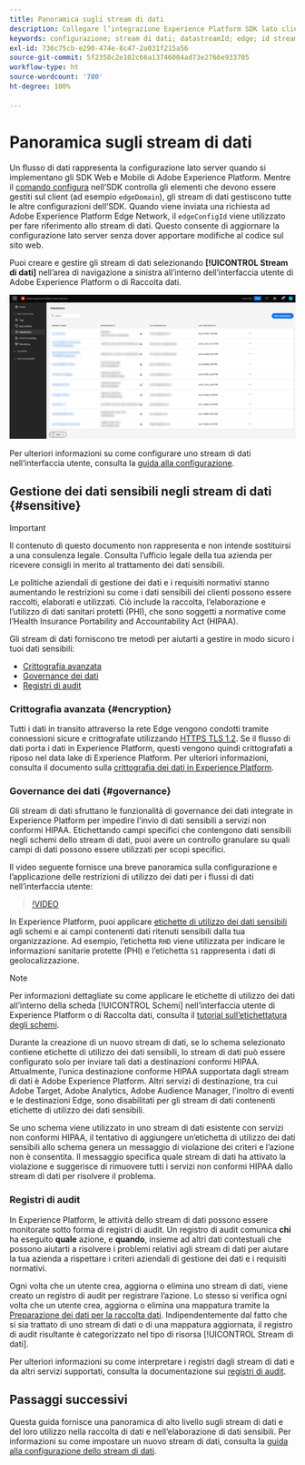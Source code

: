 ```yaml
---
title: Panoramica sugli stream di dati
description: Collegare l’integrazione Experience Platform SDK lato client con i prodotti Adobe e le destinazioni di terze parti.
keywords: configurazione; stream di dati; datastreamId; edge; id stream di dati; impostazioni ambiente; edgeConfigId; identità; sincronizzazione id abilitata; ID contenitore sincronizzazione; sandbox; ingresso streaming; set di dati evento; target; codice client; token proprietà; ID ambiente target; destinazioni cookie; destinazioni URL; impostazioni Analytics ID suite Blockreport; preparazione dati per raccolta dati; preparazione dati; mappatura; mappatura XDM; mappatura su Edge;
exl-id: 736c75cb-e290-474e-8c47-2a031f215a56
source-git-commit: 5f2358c2e102c66a13746004ad73e2766e933705
workflow-type: ht
source-wordcount: '780'
ht-degree: 100%

---
```



# Panoramica sugli stream di dati

Un flusso di dati rappresenta la configurazione lato server quando si implementano gli SDK Web e Mobile di Adobe Experience Platform. Mentre il [comando configura](../edge/fundamentals/configuring-the-sdk.md) nell’SDK controlla gli elementi che devono essere gestiti sul client (ad esempio `edgeDomain`), gli stream di dati gestiscono tutte le altre configurazioni dell’SDK. Quando viene inviata una richiesta ad Adobe Experience Platform Edge Network, il `edgeConfigId` viene utilizzato per fare riferimento allo stream di dati. Questo consente di aggiornare la configurazione lato server senza dover apportare modifiche al codice sul sito web.

Puoi creare e gestire gli stream di dati selezionando **[!UICONTROL Stream di dati]** nell’area di navigazione a sinistra all’interno dell’interfaccia utente di Adobe Experience Platform o di Raccolta dati.

![Scheda stream di dati nell’interfaccia utente](assets/overview/datastreams-tab.png)

Per ulteriori informazioni su come configurare uno stream di dati nell’interfaccia utente, consulta la [guida alla configurazione](./configure.md).

## Gestione dei dati sensibili negli stream di dati {#sensitive}

>[!IMPORTANT]
>
>Il contenuto di questo documento non rappresenta e non intende sostituirsi a una consulenza legale. Consulta l’ufficio legale della tua azienda per ricevere consigli in merito al trattamento dei dati sensibili.

Le politiche aziendali di gestione dei dati e i requisiti normativi stanno aumentando le restrizioni su come i dati sensibili dei clienti possono essere raccolti, elaborati e utilizzati. Ciò include la raccolta, l’elaborazione e l’utilizzo di dati sanitari protetti (PHI), che sono soggetti a normative come l’Health Insurance Portability and Accountability Act (HIPAA).

Gli stream di dati forniscono tre metodi per aiutarti a gestire in modo sicuro i tuoi dati sensibili:

* [Crittografia avanzata](#encryption)
* [Governance dei dati](#governance)
* [Registri di audit](#audit-logs)

### Crittografia avanzata {#encryption}

Tutti i dati in transito attraverso la rete Edge vengono condotti tramite connessioni sicure e crittografate utilizzando [HTTPS TLS 1.2](https://datatracker.ietf.org/doc/html/rfc5246). Se il flusso di dati porta i dati in Experience Platform, questi vengono quindi crittografati a riposo nel data lake di Experience Platform. Per ulteriori informazioni, consulta il documento sulla [crittografia dei dati in Experience Platform](../landing/governance-privacy-security/encryption.md).

### Governance dei dati {#governance}

Gli stream di dati sfruttano le funzionalità di governance dei dati integrate in Experience Platform per impedire l’invio di dati sensibili a servizi non conformi HIPAA. Etichettando campi specifici che contengono dati sensibili negli schemi dello stream di dati, puoi avere un controllo granulare su quali campi di dati possono essere utilizzati per scopi specifici.

Il video seguente fornisce una breve panoramica sulla configurazione e l’applicazione delle restrizioni di utilizzo dei dati per i flussi di dati nell’interfaccia utente:

>[!VIDEO](https://video.tv.adobe.com/v/3409588/?quality=12&learn=on&speedcontrol=on)

In Experience Platform, puoi applicare [etichette di utilizzo dei dati sensibili](../data-governance/labels/reference.md#sensitive) agli schemi e ai campi contenenti dati ritenuti sensibili dalla tua organizzazione. Ad esempio, l’etichetta `RHD` viene utilizzata per indicare le informazioni sanitarie protette (PHI) e l’etichetta `S1` rappresenta i dati di geolocalizzazione.

>[!NOTE]
>
>Per informazioni dettagliate su come applicare le etichette di utilizzo dei dati all’interno della scheda [!UICONTROL Schemi] nell’interfaccia utente di Experience Platform o di Raccolta dati, consulta il [tutorial sull’etichettatura degli schemi](../xdm/tutorials/labels.md).

Durante la creazione di un nuovo stream di dati, se lo schema selezionato contiene etichette di utilizzo dei dati sensibili, lo stream di dati può essere configurato solo per inviare tali dati a destinazioni conformi HIPAA. Attualmente, l’unica destinazione conforme HIPAA supportata dagli stream di dati è Adobe Experience Platform. Altri servizi di destinazione, tra cui Adobe Target, Adobe Analytics, Adobe Audience Manager, l’inoltro di eventi e le destinazioni Edge, sono disabilitati per gli stream di dati contenenti etichette di utilizzo dei dati sensibili.

Se uno schema viene utilizzato in uno stream di dati esistente con servizi non conformi HIPAA, il tentativo di aggiungere un’etichetta di utilizzo dei dati sensibili allo schema genera un messaggio di violazione dei criteri e l’azione non è consentita. Il messaggio specifica quale stream di dati ha attivato la violazione e suggerisce di rimuovere tutti i servizi non conformi HIPAA dallo stream di dati per risolvere il problema.

### Registri di audit

In Experience Platform, le attività dello stream di dati possono essere monitorate sotto forma di registri di audit. Un registro di audit comunica **chi** ha eseguito **quale** azione, e **quando**, insieme ad altri dati contestuali che possono aiutarti a risolvere i problemi relativi agli stream di dati per aiutare la tua azienda a rispettare i criteri aziendali di gestione dei dati e i requisiti normativi.

Ogni volta che un utente crea, aggiorna o elimina uno stream di dati, viene creato un registro di audit per registrare l’azione. Lo stesso si verifica ogni volta che un utente crea, aggiorna o elimina una mappatura tramite la [Preparazione dei dati per la raccolta dati](./data-prep.md). Indipendentemente dal fatto che si sia trattato di uno stream di dati o di una mappatura aggiornata, il registro di audit risultante è categorizzato nel tipo di risorsa [!UICONTROL Stream di dati].

Per ulteriori informazioni su come interpretare i registri dagli stream di dati e da altri servizi supportati, consulta la documentazione sui [registri di audit](../landing/governance-privacy-security/audit-logs/overview.md).

## Passaggi successivi

Questa guida fornisce una panoramica di alto livello sugli stream di dati e del loro utilizzo nella raccolta di dati e nell’elaborazione di dati sensibili. Per informazioni su come impostare un nuovo stream di dati, consulta la [guida alla configurazione dello stream di dati](./configure.md).
